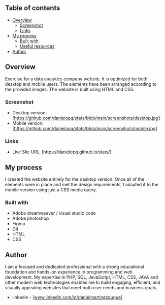 

## Table of contents

- [Overview](#overview)
  - [Screenshot](#screenshot)
  - [Links](#links)
- [My process](#my-process)
  - [Built with](#built-with)
  - [Useful resources](#useful-resources)
- [Author](#author)


## Overview

Exercise for a data analytics company website. It is optimized for both desktop and mobile users. The elements have been arranged according to the provided images. The website is built using HTML and CSS.

### Screenshot

- Desktop version: [https://github.com/danielopq/stats/blob/main/screenshots/desktop.jpg]
- Mobile version: [https://github.com/danielopq/stats/blob/main/screenshots/mobile.jpg]

### Links

- Live Site URL: [https://danielopq.github.io/stats/]

## My process

I created the website entirely for the desktop version. Once all of the elements were in place and met the design requirements, I adapted it to the mobile version using just a CSS media query.

### Built with

- Adobe dreamweaver / visual studio code
- Adobe photoshop
- Figma
- Git
- HTML
- CSS

## Author

I am a focused and dedicated professional with a strong educational foundation and hands-on experience in programming and web development. My expertise in PHP, SQL, JavaScript, HTML, CSS, JAVA and other modern web technologies enables me to build engaging, efficient, and visually appealing websites that meet both user needs and business goals.

- linkedin - [www.linkedin.com/in/danielmartinezduque]

